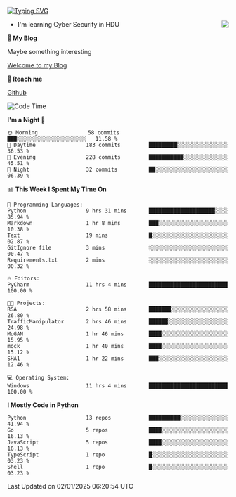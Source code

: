 [![Typing SVG](https://readme-typing-svg.herokuapp.com?font=Fira+Code&pause=1000&random=false&width=450&height=60&lines=Hello+%F0%9F%91%8B%F0%9F%8F%BB;I'm+JBNRZ)](https://git.io/typing-svg)

<a href="#">
  <img align="right" src="https://github-readme-stats.vercel.app/api?username=JBNRZ&show_icons=true&bg_color=15,f2f7fd,E0EAFC" />
</a>

- I'm learning Cyber Security in HDU

 **🌱 My Blog**

Maybe something interesting

[Welcome to my Blog](https://jbnrz.com.cn/)

 **💬 Reach me** 

[Github](https://github.com/JBNRZ)


<!--START_SECTION:waka-->
![Code Time](http://img.shields.io/badge/Code%20Time-808%20hrs%2055%20mins-blue)

**I'm a Night 🦉** 

```text
🌞 Morning                58 commits          ███░░░░░░░░░░░░░░░░░░░░░░   11.58 % 
🌆 Daytime                183 commits         █████████░░░░░░░░░░░░░░░░   36.53 % 
🌃 Evening                228 commits         ███████████░░░░░░░░░░░░░░   45.51 % 
🌙 Night                  32 commits          ██░░░░░░░░░░░░░░░░░░░░░░░   06.39 % 
```


📊 **This Week I Spent My Time On** 

```text
💬 Programming Languages: 
Python                   9 hrs 31 mins       █████████████████████░░░░   85.94 % 
Markdown                 1 hr 8 mins         ███░░░░░░░░░░░░░░░░░░░░░░   10.38 % 
Text                     19 mins             █░░░░░░░░░░░░░░░░░░░░░░░░   02.87 % 
GitIgnore file           3 mins              ░░░░░░░░░░░░░░░░░░░░░░░░░   00.47 % 
Requirements.txt         2 mins              ░░░░░░░░░░░░░░░░░░░░░░░░░   00.32 % 

🔥 Editors: 
PyCharm                  11 hrs 4 mins       █████████████████████████   100.00 % 

🐱‍💻 Projects: 
RSA                      2 hrs 58 mins       ███████░░░░░░░░░░░░░░░░░░   26.80 % 
TrafficManipulator       2 hrs 46 mins       ██████░░░░░░░░░░░░░░░░░░░   24.98 % 
MuGAN                    1 hr 46 mins        ████░░░░░░░░░░░░░░░░░░░░░   15.95 % 
mock                     1 hr 40 mins        ████░░░░░░░░░░░░░░░░░░░░░   15.12 % 
SHA1                     1 hr 22 mins        ███░░░░░░░░░░░░░░░░░░░░░░   12.46 % 

💻 Operating System: 
Windows                  11 hrs 4 mins       █████████████████████████   100.00 % 
```

**I Mostly Code in Python** 

```text
Python                   13 repos            ██████████░░░░░░░░░░░░░░░   41.94 % 
Go                       5 repos             ████░░░░░░░░░░░░░░░░░░░░░   16.13 % 
JavaScript               5 repos             ████░░░░░░░░░░░░░░░░░░░░░   16.13 % 
TypeScript               1 repo              █░░░░░░░░░░░░░░░░░░░░░░░░   03.23 % 
Shell                    1 repo              █░░░░░░░░░░░░░░░░░░░░░░░░   03.23 % 
```




 Last Updated on 02/01/2025 06:20:54 UTC
<!--END_SECTION:waka-->
